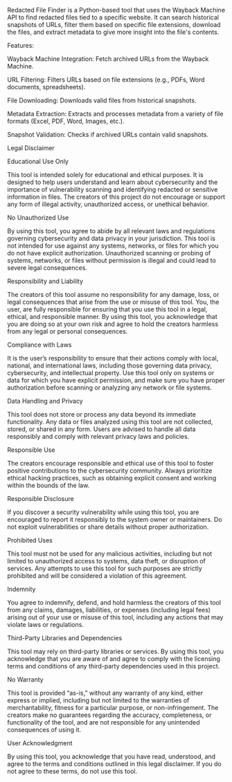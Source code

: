 Redacted File Finder is a Python-based tool that uses the Wayback Machine API to find redacted files tied to a specific website. It can search historical snapshots of URLs, filter them based on specific file extensions, download the files, and extract metadata to give more insight into the file's contents.

Features:

Wayback Machine Integration: Fetch archived URLs from the Wayback Machine.

URL Filtering: Filters URLs based on file extensions (e.g., PDFs, Word documents, spreadsheets).

File Downloading: Downloads valid files from historical snapshots.

Metadata Extraction: Extracts and processes metadata from a variety of file formats (Excel, PDF, Word, Images, etc.).

Snapshot Validation: Checks if archived URLs contain valid snapshots.



Legal Disclaimer

Educational Use Only

This tool is intended solely for educational and ethical purposes. It is designed to help users understand and learn about cybersecurity and the 
importance of vulnerability scanning and identifying redacted or sensitive information in files. The creators of this project do not encourage or 
support any form of illegal activity, unauthorized access, or unethical behavior.

No Unauthorized Use

By using this tool, you agree to abide by all relevant laws and regulations governing cybersecurity and data privacy in your jurisdiction. This tool 
is not intended for use against any systems, networks, or files for which you do not have explicit authorization. Unauthorized scanning or probing of 
systems, networks, or files without permission is illegal and could lead to severe legal consequences.

Responsibility and Liability

The creators of this tool assume no responsibility for any damage, loss, or legal consequences that arise from the use or misuse of this tool. You, 
the user, are fully responsible for ensuring that you use this tool in a legal, ethical, and responsible manner. By using this tool, you acknowledge 
that you are doing so at your own risk and agree to hold the creators harmless from any legal or personal consequences.

Compliance with Laws

It is the user’s responsibility to ensure that their actions comply with local, national, and international laws, including those governing data privacy, 
cybersecurity, and intellectual property. Use this tool only on systems or data for which you have explicit permission, and make sure you have proper 
authorization before scanning or analyzing any network or file systems.

Data Handling and Privacy

This tool does not store or process any data beyond its immediate functionality. Any data or files analyzed using this tool are not collected, stored, or 
shared in any form. Users are advised to handle all data responsibly and comply with relevant privacy laws and policies.

Responsible Use

The creators encourage responsible and ethical use of this tool to foster positive contributions to the cybersecurity community. Always prioritize ethical 
hacking practices, such as obtaining explicit consent and working within the bounds of the law.

Responsible Disclosure

If you discover a security vulnerability while using this tool, you are encouraged to report it responsibly to the system owner or maintainers. Do not exploit 
vulnerabilities or share details without proper authorization.

Prohibited Uses

This tool must not be used for any malicious activities, including but not limited to unauthorized access to systems, data theft, or disruption of services. 
Any attempts to use this tool for such purposes are strictly prohibited and will be considered a violation of this agreement.

Indemnity

You agree to indemnify, defend, and hold harmless the creators of this tool from any claims, damages, liabilities, or expenses (including legal fees) arising 
out of your use or misuse of this tool, including any actions that may violate laws or regulations.

Third-Party Libraries and Dependencies

This tool may rely on third-party libraries or services. By using this tool, you acknowledge that you are aware of and agree to comply with the licensing 
terms and conditions of any third-party dependencies used in this project.

No Warranty

This tool is provided “as-is,” without any warranty of any kind, either express or implied, including but not limited to the warranties of merchantability, 
fitness for a particular purpose, or non-infringement. The creators make no guarantees regarding the accuracy, completeness, or functionality of the tool, 
and are not responsible for any unintended consequences of using it.

User Acknowledgment

By using this tool, you acknowledge that you have read, understood, and agree to the terms and conditions outlined in this legal disclaimer. 
If you do not agree to these terms, do not use this tool.
